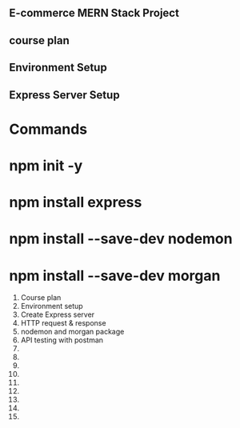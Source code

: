 ## E-commerce MERN Stack Project

## course plan

## Environment Setup 

## Express Server Setup

# Commands

# npm init -y
# npm install express
# npm install --save-dev nodemon
# npm install --save-dev morgan

1. Course plan
2. Environment setup
3. Create Express server
4. HTTP request & response
5. nodemon and morgan package
6. API testing with postman
7. 
8. 
9. 
10. 
11. 
12. 
13. 
14. 
15. 
